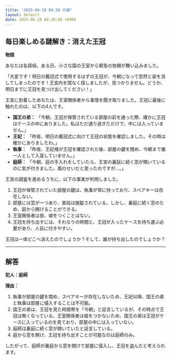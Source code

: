 ```yaml
---
title: "2025-06-18 04:20 の謎"
layout: default
date: 2025-06-18 04:20:00 +0900
---
```

## 毎日楽しめる謎解き：消えた王冠

**物語**

あなたは名探偵。ある日、小さな国の王室から緊急の依頼が舞い込みました。

「大変です！明日の戴冠式で使用するはずの王冠が、今朝になって忽然と姿を消してしまったのです！王宮内を隈なく探しましたが、見つかりません。どうか、明日までに王冠を見つけ出してください！」

王宮に到着したあなたは、王室関係者から事情を聞き取りました。王冠に最後に触れたのは、以下の4人です。

*   **国王の弟：** 「今朝、王冠が保管されている部屋の前を通った際、確かに王冠はケースの中にありました。私はただ通り過ぎただけで、中には入っていません。」
*   **王妃：** 「昨夜、明日の戴冠式に向けて王冠の状態を確認しました。その時は確かにありましたわ。」
*   **執事：** 「昨夜、王妃様が王冠を確認された後、部屋の鍵を閉め、今朝まで誰一人として入室していません。」
*   **庭師：** 「今朝、庭の手入れをしていたら、王宮の裏庭に続く窓が開いているのに気が付きました。風のせいだと思ったのですが…。」

王宮の調査を進めるうちに、以下の事実が判明しました。

1.  王冠が保管されていた部屋の鍵は、執事が常に持っており、スペアキーは存在しない。
2.  部屋には窓が一つあり、普段は施錠されている。しかし、裏庭に続く窓のため、庭から開けることができる。
3.  王室関係者は皆、嘘をつくことはない。
4.  王冠を持ち出すには、それなりの時間と、王冠が入ったケースを持ち運ぶ必要があり、人目に付きやすい。

王冠は一体どこへ消えたのでしょうか？そして、誰が持ち出したのでしょうか？

---
## 解答

**犯人：庭師**

**理由：**

1.  執事が部屋の鍵を閉め、スペアキーが存在しないため、王妃以降、国王の弟と執事は部屋に侵入することは不可能。
2.  国王の弟は、王冠を見た時間帯を「今朝」と証言しているが、その時点で王冠は無くなっている。王室関係者は嘘をつかないため、国王の弟は王冠がケースに入っているのを見ており、部屋の中には入っていない。
3.  庭師は裏庭に続く窓が開いていたと証言している。
4.  庭から窓を開け、王冠を持ち出すことが可能なのは庭師のみ。

したがって、庭師が裏庭から窓を開けて部屋に侵入し、王冠を盗んだと考えられます。
